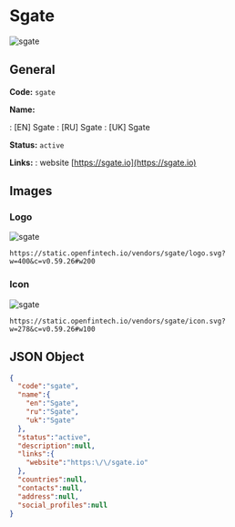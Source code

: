 
# Sgate 
![sgate](https://static.openfintech.io/vendors/sgate/logo.svg?w=400&c=v0.59.26#w200)  

## General 
 
**Code:** `sgate` 
 
**Name:** 
 
:	[EN] Sgate 
:	[RU] Sgate 
:	[UK] Sgate 
 
**Status:** `active` 
 
**Links:** 
: website [https://sgate.io](https://sgate.io) 
 

## Images 

### Logo 
 
![sgate](https://static.openfintech.io/vendors/sgate/logo.svg?w=400&c=v0.59.26#w200)  

```
https://static.openfintech.io/vendors/sgate/logo.svg?w=400&c=v0.59.26#w200
```  

### Icon 
 
![sgate](https://static.openfintech.io/vendors/sgate/icon.svg?w=278&c=v0.59.26#w100)  

```
https://static.openfintech.io/vendors/sgate/icon.svg?w=278&c=v0.59.26#w100
```  

## JSON Object 

```json
{
  "code":"sgate",
  "name":{
    "en":"Sgate",
    "ru":"Sgate",
    "uk":"Sgate"
  },
  "status":"active",
  "description":null,
  "links":{
    "website":"https:\/\/sgate.io"
  },
  "countries":null,
  "contacts":null,
  "address":null,
  "social_profiles":null
}
```  
